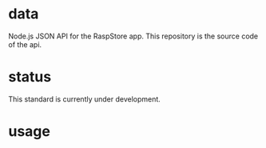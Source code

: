 data
====
Node.js JSON API for the RaspStore app.
This repository is the source code of the api.


status
===
This standard is currently under development.

usage
===

